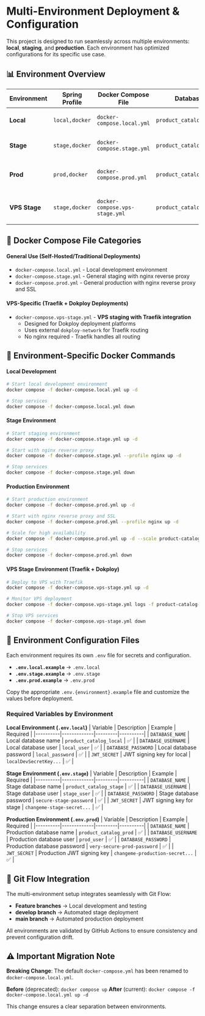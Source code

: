 # Multi-Environment Deployment & Configuration

This project is designed to run seamlessly across multiple environments: **local**, **staging**, and **production**. Each environment has optimized configurations for its specific use case.

## 📊 Environment Overview

| Environment | Spring Profile | Docker Compose File | Database | Usage |
|-------------|---------------|---------------------|----------|--------|
| **Local** | `local,docker` | `docker-compose.local.yml` | `product_catalog_local` | Development with full debugging |
| **Stage** | `stage,docker` | `docker-compose.stage.yml` | `product_catalog_stage` | General staging with nginx proxy |
| **Prod** | `prod,docker` | `docker-compose.prod.yml` | `product_catalog_prod` | General production with nginx proxy |
| **VPS Stage** | `stage,docker` | `docker-compose.vps-stage.yml` | `product_catalog_stage` | **VPS-specific staging with Traefik** |

## 🚀 Docker Compose File Categories

#### General Use (Self-Hosted/Traditional Deployments)
- `docker-compose.local.yml` - Local development environment
- `docker-compose.stage.yml` - General staging with nginx reverse proxy
- `docker-compose.prod.yml` - General production with nginx reverse proxy and SSL

#### VPS-Specific (Traefik + Dokploy Deployments)
- `docker-compose.vps-stage.yml` - **VPS staging with Traefik integration**
  - Designed for Dokploy deployment platforms
  - Uses external `dokploy-network` for Traefik routing
  - No nginx required - Traefik handles all routing

## 🚀 Environment-Specific Docker Commands

#### Local Development
```bash
# Start local development environment
docker compose -f docker-compose.local.yml up -d

# Stop services
docker compose -f docker-compose.local.yml down
````

#### Stage Environment

```bash
# Start staging environment
docker compose -f docker-compose.stage.yml up -d

# Start with nginx reverse proxy
docker compose -f docker-compose.stage.yml --profile nginx up -d

# Stop services  
docker compose -f docker-compose.stage.yml down
```

#### Production Environment

```bash
# Start production environment
docker compose -f docker-compose.prod.yml up -d

# Start with nginx reverse proxy and SSL
docker compose -f docker-compose.prod.yml --profile nginx up -d

# Scale for high availability
docker compose -f docker-compose.prod.yml up -d --scale product-catalog=3

# Stop services
docker compose -f docker-compose.prod.yml down
```

#### VPS Stage Environment (Traefik + Dokploy)

```bash
# Deploy to VPS with Traefik
docker compose -f docker-compose.vps-stage.yml up -d

# Monitor VPS deployment
docker compose -f docker-compose.vps-stage.yml logs -f product-catalog-stage

# Stop VPS services
docker compose -f docker-compose.vps-stage.yml down
```

## 📝 Environment Configuration Files

Each environment requires its own `.env` file for secrets and configuration.

  - **`.env.local.example`** -\> `.env.local`
  - **`.env.stage.example`** -\> `.env.stage`
  - **`.env.prod.example`** -\> `.env.prod`

Copy the appropriate `.env.{environment}.example` file and customize the values before deployment.

### Required Variables by Environment

**Local Environment (`.env.local`)**
| Variable | Description | Example | Required |
|----------|-------------|---------|----------|
| `DATABASE_NAME` | Local database name | `product_catalog_local` | ✅ |
| `DATABASE_USERNAME` | Local database user | `local_user` | ✅ |
| `DATABASE_PASSWORD` | Local database password | `local_password` | ✅ |
| `JWT_SECRET` | JWT signing key for local | `localDevSecretKey...` | ✅ |

**Stage Environment (`.env.stage`)**
| Variable | Description | Example | Required |
|----------|-------------|---------|----------|
| `DATABASE_NAME` | Stage database name | `product_catalog_stage` | ✅ |
| `DATABASE_USERNAME` | Stage database user | `stage_user` | ✅ |
| `DATABASE_PASSWORD` | Stage database password | `secure-stage-password` | ✅ |
| `JWT_SECRET` | JWT signing key for stage | `changeme-stage-secret...` | ✅ |

**Production Environment (`.env.prod`)**
| Variable | Description | Example | Required |
|----------|-------------|---------|----------|
| `DATABASE_NAME` | Production database name | `product_catalog_prod` | ✅ |
| `DATABASE_USERNAME` | Production database user | `prod_user` | ✅ |
| `DATABASE_PASSWORD` | Production database password | `very-secure-prod-password` | ✅ |
| `JWT_SECRET` | Production JWT signing key | `changeme-production-secret...` | ✅ |

## 🎯 Git Flow Integration

The multi-environment setup integrates seamlessly with Git Flow:

  - **Feature branches** → Local development and testing
  - **develop branch** → Automated stage deployment
  - **main branch** → Automated production deployment

All environments are validated by GitHub Actions to ensure consistency and prevent configuration drift.

## ⚠️ Important Migration Note

**Breaking Change**: The default `docker-compose.yml` has been renamed to `docker-compose.local.yml`.

**Before** (deprecated): `docker compose up`
**After** (current): `docker compose -f docker-compose.local.yml up -d`

This change ensures a clear separation between environments.